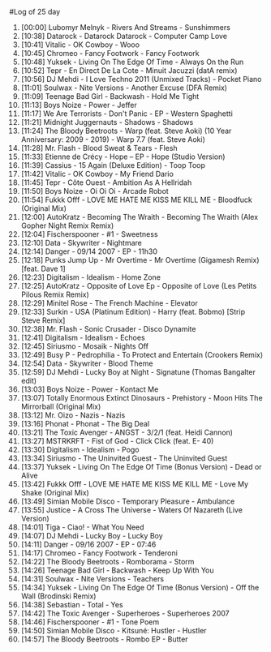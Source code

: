#Log of 25 day

1. [00:00] Lubomyr Melnyk - Rivers And Streams - Sunshimmers
1. [10:38] Datarock - Datarock Datarock - Computer Camp Love
1. [10:41] Vitalic - OK Cowboy - Wooo
1. [10:45] Chromeo - Fancy Footwork - Fancy Footwork
1. [10:48] Yuksek - Living On The Edge Of Time - Always On the Run
1. [10:52] Tepr - En Direct De La Cote - Minuit Jacuzzi (datA remix)
1. [10:56] DJ Mehdi - I Love Techno 2011 (Unmixed Tracks) - Pocket Piano
1. [11:01] Soulwax - Nite Versions - Another Excuse (DFA Remix)
1. [11:09] Teenage Bad Girl - Backwash - Hold Me Tight
1. [11:13] Boys Noize - Power - Jeffer
1. [11:17] We Are Terrorists - Don't Panic - EP - Western Spaghetti
1. [11:21] Midnight Juggernauts - Shadows - Shadows
1. [11:24] The Bloody Beetroots - Warp (feat. Steve Aoki) (10 Year Anniversary: 2009 - 2019) - Warp 7.7 (feat. Steve Aoki)
1. [11:28] Mr. Flash - Blood Sweat & Tears - Flesh
1. [11:33] Etienne de Crécy - Hope – EP - Hope (Studio Version)
1. [11:39] Cassius - 15 Again (Deluxe Edition) - Toop Toop
1. [11:42] Vitalic - OK Cowboy - My Friend Dario
1. [11:45] Tepr - Côte Ouest - Ambition As A Hellridah
1. [11:50] Boys Noize - Oi Oi Oi - Arcade Robot
1. [11:54] Fukkk Offf - LOVE ME HATE ME KISS ME KILL ME - Bloodfuck (Original Mix)
1. [12:00] AutoKratz - Becoming The Wraith - Becoming The Wraith (Alex Gopher Night Remix Remix)
1. [12:04] Fischerspooner - #1 - Sweetness
1. [12:10] Data - Skywriter - Nightmare
1. [12:14] Danger - 09/14 2007 - EP - 11h30
1. [12:18] Punks Jump Up - Mr Overtime - Mr Overtime (Gigamesh Remix) [feat. Dave 1]
1. [12:23] Digitalism - Idealism - Home Zone
1. [12:25] AutoKratz - Opposite of Love Ep - Opposite of Love (Les Petits Pilous Remix Remix)
1. [12:29] Minitel Rose - The French Machine - Elevator
1. [12:33] Surkin - USA (Platinum Edition) - Harry (feat. Bobmo) [Strip Steve Remix]
1. [12:38] Mr. Flash - Sonic Crusader - Disco Dynamite
1. [12:41] Digitalism - Idealism - Echoes
1. [12:45] Siriusmo - Mosaik - Nights Off
1. [12:49] Busy P - Pedrophilia - To Protect and Entertain (Crookers Remix)
1. [12:54] Data - Skywriter - Blood Theme
1. [12:59] DJ Mehdi - Lucky Boy at Night - Signatune (Thomas Bangalter edit)
1. [13:03] Boys Noize - Power - Kontact Me
1. [13:07] Totally Enormous Extinct Dinosaurs - Prehistory - Moon Hits The Mirrorball (Original Mix)
1. [13:12] Mr. Oizo - Nazis - Nazis
1. [13:16] Phonat - Phonat - The Big Deal
1. [13:21] The Toxic Avenger - ANGST - 3/2/1 (feat. Heidi Cannon)
1. [13:27] MSTRKRFT - Fist of God - Click Click (feat. E- 40)
1. [13:30] Digitalism - Idealism - Pogo
1. [13:34] Siriusmo - The Uninvited Guest - The Uninvited Guest
1. [13:37] Yuksek - Living On The Edge Of Time (Bonus Version) - Dead or Alive
1. [13:42] Fukkk Offf - LOVE ME HATE ME KISS ME KILL ME - Love My Shake (Original Mix)
1. [13:49] Simian Mobile Disco - Temporary Pleasure - Ambulance
1. [13:55] Justice - A Cross The Universe - Waters Of Nazareth (Live Version)
1. [14:01] Tiga - Ciao! - What You Need
1. [14:07] DJ Mehdi - Lucky Boy - Lucky Boy
1. [14:11] Danger - 09/16 2007 - EP - 07:46
1. [14:17] Chromeo - Fancy Footwork - Tenderoni
1. [14:22] The Bloody Beetroots - Romborama - Storm
1. [14:26] Teenage Bad Girl - Backwash - Keep Up With You
1. [14:31] Soulwax - Nite Versions - Teachers
1. [14:34] Yuksek - Living On The Edge Of Time (Bonus Version) - Off the Wall (Brodinski Remix)
1. [14:38] Sebastian - Total - Yes
1. [14:42] The Toxic Avenger - Superheroes - Superheroes 2007
1. [14:46] Fischerspooner - #1 - Tone Poem
1. [14:50] Simian Mobile Disco - Kitsuné: Hustler - Hustler
1. [14:57] The Bloody Beetroots - Rombo EP - Butter
